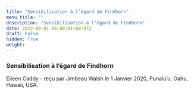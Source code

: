 ```yaml
---
title: "Sensibilisation à l’égard de Findhorn"
menu_title: ""
description: "Sensibilisation à l’égard de Findhorn"
date: 2022-06-01 06:00:01+00:972
draft: False
hidden: True
weight:
---
```

### Sensibilisation à l’égard de Findhorn

Eileen Caddy - reçu par Jimbeau Walsh le 1 Janvier 2020, Punalu’u, Oahu, Hawaii, USA.



